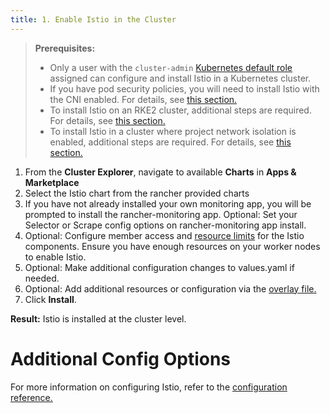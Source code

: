 ```yaml
---
title: 1. Enable Istio in the Cluster
---
```


>**Prerequisites:**
>
>- Only a user with the `cluster-admin` [Kubernetes default role](https://kubernetes.io/docs/reference/access-authn-authz/rbac/#user-facing-roles) assigned can configure and install Istio in a Kubernetes cluster.
>- If you have pod security policies, you will need to install Istio with the CNI enabled. For details, see [this section.](../../../explanations/integrations-in-rancher/istio/configuration-options/pod-security-policies.md)
>- To install Istio on an RKE2 cluster, additional steps are required. For details, see [this section.](../../../explanations/integrations-in-rancher/istio/configuration-options/install-istio-on-rke2-cluster.md)
>- To install Istio in a cluster where project network isolation is enabled, additional steps are required. For details, see [this section.](../../../explanations/integrations-in-rancher/istio/configuration-options/project-network-isolation.md)

1. From the **Cluster Explorer**, navigate to available **Charts** in **Apps & Marketplace**
1. Select the Istio chart from the rancher provided charts
1. If you have not already installed your own monitoring app, you will be prompted to install the rancher-monitoring app. Optional: Set your Selector or Scrape config options on rancher-monitoring app install.
1. Optional: Configure member access and [resource limits](../../../explanations/integrations-in-rancher/istio/cpu-and-memory-allocations.md) for the Istio components. Ensure you have enough resources on your worker nodes to enable Istio.
1. Optional: Make additional configuration changes to values.yaml if needed.
1. Optional: Add additional resources or configuration via the [overlay file.](../../../pages-for-subheaders/configuration-options.md#overlay-file)
1. Click **Install**.

**Result:** Istio is installed at the cluster level.

# Additional Config Options

For more information on configuring Istio, refer to the [configuration reference.](../../../pages-for-subheaders/configuration-options.md)
